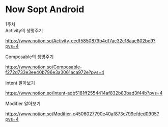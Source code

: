 # Now Sopt Android


1주차  
Activity의 생명주기

https://www.notion.so/Activity-eedf5850879b4df7ac32c18aae802be9?pvs=4

Composable의 생명주기

https://www.notion.so/Composable-f272d733e3ee40b796e3a3061aca972e?pvs=4

Intent 알아보기

https://www.notion.so/Intent-adb5181ff2554414af832b83bad3f44b?pvs=4

Modifier 알아보기

https://www.notion.so/Modifier-c4506027790c40af873c799efded0905?pvs=4

